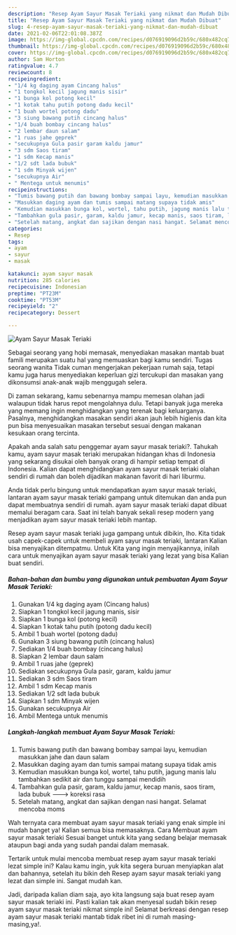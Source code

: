 ```yaml
---
description: "Resep Ayam Sayur Masak Teriaki yang nikmat dan Mudah Dibuat"
title: "Resep Ayam Sayur Masak Teriaki yang nikmat dan Mudah Dibuat"
slug: 4-resep-ayam-sayur-masak-teriaki-yang-nikmat-dan-mudah-dibuat
date: 2021-02-06T22:01:08.387Z
image: https://img-global.cpcdn.com/recipes/d076919096d2b59c/680x482cq70/ayam-sayur-masak-teriaki-foto-resep-utama.jpg
thumbnail: https://img-global.cpcdn.com/recipes/d076919096d2b59c/680x482cq70/ayam-sayur-masak-teriaki-foto-resep-utama.jpg
cover: https://img-global.cpcdn.com/recipes/d076919096d2b59c/680x482cq70/ayam-sayur-masak-teriaki-foto-resep-utama.jpg
author: Sam Horton
ratingvalue: 4.7
reviewcount: 8
recipeingredient:
- "1/4 kg daging ayam Cincang halus"
- "1 tongkol kecil jagung manis sisir"
- "1 bunga kol potong kecil"
- "1 kotak tahu putih potong dadu kecil"
- "1 buah wortel potong dadu"
- "3 siung bawang putih cincang halus"
- "1/4 buah bombay cincang halus"
- "2 lembar daun salam"
- "1 ruas jahe geprek"
- "secukupnya Gula pasir garam kaldu jamur"
- "3 sdm Saos tiram"
- "1 sdm Kecap manis"
- "1/2 sdt lada bubuk"
- "1 sdm Minyak wijen"
- "secukupnya Air"
- " Mentega untuk menumis"
recipeinstructions:
- "Tumis bawang putih dan bawang bombay sampai layu, kemudian masukkan jahe dan daun salam"
- "Masukkan daging ayam dan tumis sampai matang supaya tidak amis"
- "Kemudian masukkan bunga kol, wortel, tahu putih, jagung manis lalu tambahkan sedikit air dan tunggu sampai mendidih"
- "Tambahkan gula pasir, garam, kaldu jamur, kecap manis, saos tiram, lada bubuk ---&gt; koreksi rasa"
- "Setelah matang, angkat dan sajikan dengan nasi hangat. Selamat mencoba moms"
categories:
- Resep
tags:
- ayam
- sayur
- masak

katakunci: ayam sayur masak 
nutrition: 285 calories
recipecuisine: Indonesian
preptime: "PT23M"
cooktime: "PT53M"
recipeyield: "2"
recipecategory: Dessert

---
```



![Ayam Sayur Masak Teriaki](https://img-global.cpcdn.com/recipes/d076919096d2b59c/680x482cq70/ayam-sayur-masak-teriaki-foto-resep-utama.jpg)

Sebagai seorang yang hobi memasak, menyediakan masakan mantab buat famili merupakan suatu hal yang memuaskan bagi kamu sendiri. Tugas seorang  wanita Tidak cuman mengerjakan pekerjaan rumah saja, tetapi kamu juga harus menyediakan keperluan gizi tercukupi dan masakan yang dikonsumsi anak-anak wajib menggugah selera.

Di zaman  sekarang, kamu sebenarnya mampu memesan olahan jadi walaupun tidak harus repot mengolahnya dulu. Tetapi banyak juga mereka yang memang ingin menghidangkan yang terenak bagi keluarganya. Pasalnya, menghidangkan masakan sendiri akan jauh lebih higienis dan kita pun bisa menyesuaikan masakan tersebut sesuai dengan makanan kesukaan orang tercinta. 



Apakah anda salah satu penggemar ayam sayur masak teriaki?. Tahukah kamu, ayam sayur masak teriaki merupakan hidangan khas di Indonesia yang sekarang disukai oleh banyak orang di hampir setiap tempat di Indonesia. Kalian dapat menghidangkan ayam sayur masak teriaki olahan sendiri di rumah dan boleh dijadikan makanan favorit di hari liburmu.

Anda tidak perlu bingung untuk mendapatkan ayam sayur masak teriaki, lantaran ayam sayur masak teriaki gampang untuk ditemukan dan anda pun dapat membuatnya sendiri di rumah. ayam sayur masak teriaki dapat dibuat memalui beragam cara. Saat ini telah banyak sekali resep modern yang menjadikan ayam sayur masak teriaki lebih mantap.

Resep ayam sayur masak teriaki juga gampang untuk dibikin, lho. Kita tidak usah capek-capek untuk membeli ayam sayur masak teriaki, lantaran Kalian bisa menyajikan ditempatmu. Untuk Kita yang ingin menyajikannya, inilah cara untuk menyajikan ayam sayur masak teriaki yang lezat yang bisa Kalian buat sendiri.

<!--inarticleads1-->

##### Bahan-bahan dan bumbu yang digunakan untuk pembuatan Ayam Sayur Masak Teriaki:

1. Gunakan 1/4 kg daging ayam (Cincang halus)
1. Siapkan 1 tongkol kecil jagung manis, sisir
1. Siapkan 1 bunga kol (potong kecil)
1. Siapkan 1 kotak tahu putih (potong dadu kecil)
1. Ambil 1 buah wortel (potong dadu)
1. Gunakan 3 siung bawang putih (cincang halus)
1. Sediakan 1/4 buah bombay (cincang halus)
1. Siapkan 2 lembar daun salam
1. Ambil 1 ruas jahe (geprek)
1. Sediakan secukupnya Gula pasir, garam, kaldu jamur
1. Sediakan 3 sdm Saos tiram
1. Ambil 1 sdm Kecap manis
1. Sediakan 1/2 sdt lada bubuk
1. Siapkan 1 sdm Minyak wijen
1. Gunakan secukupnya Air
1. Ambil  Mentega untuk menumis




<!--inarticleads2-->

##### Langkah-langkah membuat Ayam Sayur Masak Teriaki:

1. Tumis bawang putih dan bawang bombay sampai layu, kemudian masukkan jahe dan daun salam
1. Masukkan daging ayam dan tumis sampai matang supaya tidak amis
1. Kemudian masukkan bunga kol, wortel, tahu putih, jagung manis lalu tambahkan sedikit air dan tunggu sampai mendidih
1. Tambahkan gula pasir, garam, kaldu jamur, kecap manis, saos tiram, lada bubuk ---&gt; koreksi rasa
1. Setelah matang, angkat dan sajikan dengan nasi hangat. Selamat mencoba moms




Wah ternyata cara membuat ayam sayur masak teriaki yang enak simple ini mudah banget ya! Kalian semua bisa memasaknya. Cara Membuat ayam sayur masak teriaki Sesuai banget untuk kita yang sedang belajar memasak ataupun bagi anda yang sudah pandai dalam memasak.

Tertarik untuk mulai mencoba membuat resep ayam sayur masak teriaki lezat simple ini? Kalau kamu ingin, yuk kita segera buruan menyiapkan alat dan bahannya, setelah itu bikin deh Resep ayam sayur masak teriaki yang lezat dan simple ini. Sangat mudah kan. 

Jadi, daripada kalian diam saja, ayo kita langsung saja buat resep ayam sayur masak teriaki ini. Pasti kalian tak akan menyesal sudah bikin resep ayam sayur masak teriaki nikmat simple ini! Selamat berkreasi dengan resep ayam sayur masak teriaki mantab tidak ribet ini di rumah masing-masing,ya!.

